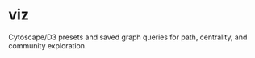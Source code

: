 # viz
Cytoscape/D3 presets and saved graph queries for path, centrality, and community exploration.

